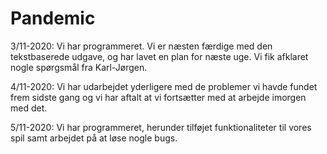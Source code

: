 # Pandemic

3/11-2020: Vi har programmeret. Vi er næsten færdige med den tekstbaserede udgave, og har lavet en plan for næste uge. 
Vi fik afklaret nogle spørgsmål fra Karl-Jørgen.

4/11-2020: Vi har udarbejdet yderligere med de problemer vi havde fundet frem sidste gang og vi har aftalt at vi fortsætter med at arbejde imorgen med det.

5/11-2020: Vi har programmeret, herunder tilføjet funktionaliteter til vores spil samt arbejdet på at løse nogle bugs.

